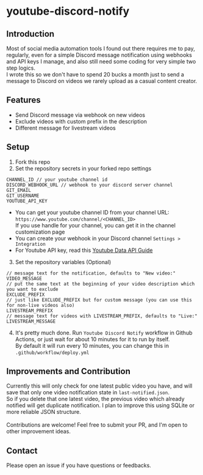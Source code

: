 # youtube-discord-notify

## Introduction

Most of social media automation tools I found out there requires me to pay, regularly, even for a simple Discord message notification using webhooks and API keys I manage, and also still need some coding for very simple two step logics.\
I wrote this so we don't have to spend 20 bucks a month just to send a message to Discord on videos we rarely upload as a casual content creator.

## Features

- Send Discord message via webhook on new videos
- Exclude videos with custom prefix in the description
- Different message for livestream videos

## Setup

1. Fork this repo
2. Set the repository secrets in your forked repo settings

```
CHANNEL_ID // your youtube channel id
DISCORD_WEBHOOK_URL // webhook to your discord server channel
GIT_EMAIL
GIT_USERNAME
YOUTUBE_API_KEY
```

- You can get your youtube channel ID from your channel URL: `https://www.youtube.com/channel/<CHANNEL_ID>`\
  If you use handle for your channel, you can get it in the channel customization page
- You can create your webhook in your Discord channel `Settings > Integration`
- For Youtube API key, read this [Youtube Data API Guide](https://developers.google.com/youtube/registering_an_application)

3. Set the repository variables (Optional)

```
// message text for the notification, defaults to "New video:"
VIDEO_MESSAGE
// put the same text at the beginning of your video description which you want to exclude
EXCLUDE_PREFIX
// just like EXCLUDE_PREFIX but for custom message (you can use this for non-live videos also)
LIVESTREAM_PREFIX
// message text for videos with LIVESTREAM_PREFIX, defaults to "Live:"
LIVESTREAM_MESSAGE
```

4. It's pretty much done. Run `Youtube Discord Notify` workflow in Github Actions, or just wait for about 10 minutes for it to run by itself.\
   By default it will run every 10 minutes, you can change this in `.github/workflow/deploy.yml`

## Improvements and Contribution

Currently this will only check for one latest public video you have, and will save that only one video notification state in `last-notified.json`.\
So if you delete that one latest video, the previous video which already notified will get duplicate notification. I plan to improve this using SQLite or more reliable JSON structure.\
\
Contributions are welcome! Feel free to submit your PR, and I'm open to other improvement ideas.

## Contact

Please open an issue if you have questions or feedbacks.
